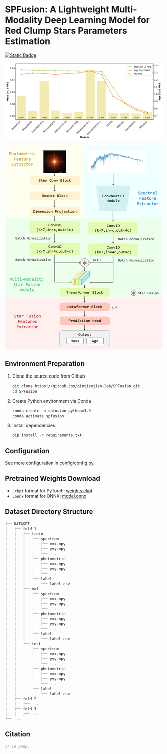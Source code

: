 # SPFusion: A Lightweight Multi-Modality Deep Learning Model for Red Clump Stars Parameters Estimation

[![Static Badge](https://img.shields.io/badge/Download-Paper-green?style=flat-square)](https://github.com/qintianjian-lab/SPFusion/blob/main/paper/SPFusion%20A%20Lightweight%20Multi-Modality%20Deep%20Learning%20Model%20for%20Parameter%20Estimation%20of%20Red%20Clump%20Stars.pdf)

![Comp](./img/metrics_params.png)

![SPFusion Architecture](./img/SPFusion.png)

## Environment Preparation

1. Clone the source code from Github

   ```bash
   git clone https://github.com/qintianjian-lab/SPFusion.git
   cd SPFusion
   ```

2. Create Python environment via Conda

   ```bash
   conda create -n spfusion python=3.9
   conda activate spfusion
   ```

3. Install dependencies

   ```bash
   pip install -r requirements.txt
   ```
   
## Configuration

See more configuration in [config/config.py](./config/config.py)

## Pretrained Weights Download

- `.ckpt` format for PyTorch: [weights.ckpt](./weights/weights.ckpt)
- `.onnx` format for ONNX: [model.onnx](./weights/model.onnx)

## Dataset Directory Structure

```
├── DATASET
│   ├── fold 1
│   │   ├── train
│   │   │   ├── spectrum
│   │   │   │   ├── xxx.npy
│   │   │   │   ├── yyy.npy
│   │   │   │   └── ...
│   │   │   ├── photometric
│   │   │   │   ├── xxx.npy
│   │   │   │   ├── yyy.npy
│   │   │   │   └── ...
│   │   │   └── label
│   │   │       └── label.csv
│   │   ├── val
│   │   │   ├── spectrum
│   │   │   │   ├── xxx.npy
│   │   │   │   ├── yyy.npy
│   │   │   │   └── ...
│   │   │   ├── photometric
│   │   │   │   ├── xxx.npy
│   │   │   │   ├── yyy.npy
│   │   │   │   └── ...
│   │   │   └── label
│   │   │       └── label.csv
│   │   └── test
│   │       ├── spectrum
│   │       │   ├── xxx.npy
│   │       │   ├── yyy.npy
│   │       │   └── ...
│   │       ├── photometric
│   │       │   ├── xxx.npy
│   │       │   ├── yyy.npy
│   │       │   └── ...
│   │       └── label
│   │           └── label.csv
│   ├── fold 2
│   │   ├── ...
│   ├── fold 3
│   │   ├── ...
└── ...
```

## Citation

```bibtex
// In prep.
```

